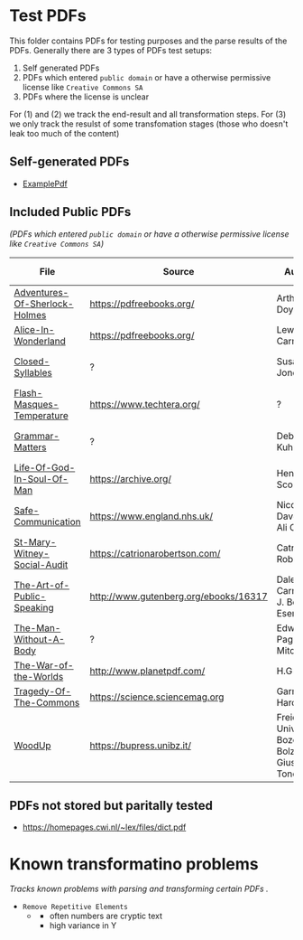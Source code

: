 # Test PDFs

This folder contains PDFs for testing purposes and the parse results of the PDFs. Generally there are 3 types of PDFs test setups:

1. Self generated PDFs
2. PDFs which entered `public domain` or have a otherwise permissive license like `Creative Commons SA`
3. PDFs where the license is unclear

For (1) and (2) we track the end-result and all transformation steps.
For (3) we only track the resulst of some transfomation stages (those who doesn't leak too much of the content)

## Self-generated PDFs

- [ExamplePdf](ExamplePdf.pdf)

## Included Public PDFs

_(PDFs which entered `public domain` or have a otherwise permissive license like `Creative Commons SA`)_

| File                                                               | Source                                | Author                                           | License Information       |
| ------------------------------------------------------------------ | ------------------------------------- | ------------------------------------------------ | ------------------------- |
| [Adventures-Of-Sherlock-Holmes](Adventures-Of-Sherlock-Holmes.pdf) | https://pdfreebooks.org/              | Arthur Doyle                                     | Public Domain             |
| [Alice-In-Wonderland](Alice-In-Wonderland.pdf)                     | https://pdfreebooks.org/              | Lewis Carroll                                    | Public Domain             |
| [Closed-Syllables](Closed-Syllables.pdf)                           | ?                                     | Susan Jones                                      | Creative Commons BY 4.0   |
| [Flash-Masques-Temperature](Flash-Masques-Temperature.pdf)         | https://www.techtera.org/             | ?                                                | Creative Commons BY 4.0   |
| [Grammar-Matters](Grammar-Matters.pdf)                             | ?                                     | Debbie Kuhlmann                                  | Creative Commons BY 4.0   |
| [Life-Of-God-In-Soul-Of-Man](Life-Of-God-In-Soul-Of-Man.pdf)       | https://archive.org/                  | Henry Scougal                                    | Public Domain             |
| [Safe-Communication](Safe-Communication.pdf)                       | https://www.england.nhs.uk/           | Nicola Davey & Ali Cole                          | Creative Commons BY 4.0   |
| [St-Mary-Witney-Social-Audit](St-Mary-Witney-Social-Audit.pdf)     | https://catrionarobertson.com/        | Catriona Robertson                               | Creative Commons BY 4.0   |
| [The-Art-of-Public-Speaking](The-Art-of-Public-Speaking.pdf)       | http://www.gutenberg.org/ebooks/16317 | Dale Carnagey, J. Berg Esenwein                  | Project Gutenberg License |
| [The-Man-Without-A-Body](The-Man-Without-A-Body)                   | ?                                     | Edward Page Mitchell                             | Public Domain             |
| [The-War-of-the-Worlds](The-War-of-the-Worlds.pdf)                 | http://www.planetpdf.com/             | H.G Wells                                        | Public Domain             |
| [Tragedy-Of-The-Commons](Tragedy-Of-The-Commons.pdf)               | https://science.sciencemag.org        | Garrett Hardin                                   | Public Domain             |
| [WoodUp](WoodUp.pdf)                                               | https://bupress.unibz.it/             | Freie Universität Bozen-Bolzano / Giustino Tonon | Creative Commons BY 4.0   |

## PDFs not stored but paritally tested

- https://homepages.cwi.nl/~lex/files/dict.pdf

# Known transformatino problems

_Tracks known problems with parsing and transforming certain PDFs ._

- `Remove Repetitive Elements`
  - [](Life-Of-God-In-Soul-Of-Man.pdf)
    - often numbers are cryptic text
    - high variance in Y
